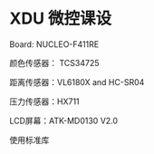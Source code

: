 # XDU 微控课设

Board: NUCLEO-F411RE

颜色传感器： TCS34725

距离传感器：VL6180X and HC-SR04

压力传感器：HX711

LCD屏幕：ATK-MD0130 V2.0

使用标准库

